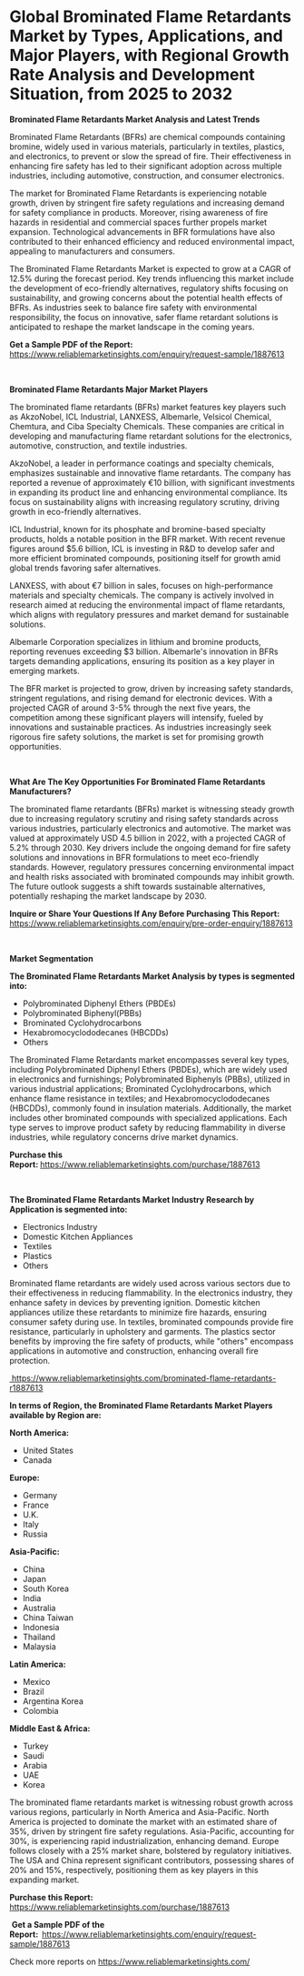 <p><h1>Global Brominated Flame Retardants Market by Types, Applications, and Major Players, with Regional Growth Rate Analysis and Development Situation, from 2025 to 2032</h1></p><p><strong>Brominated Flame Retardants Market Analysis and Latest Trends</strong></p>
<p><p>Brominated Flame Retardants (BFRs) are chemical compounds containing bromine, widely used in various materials, particularly in textiles, plastics, and electronics, to prevent or slow the spread of fire. Their effectiveness in enhancing fire safety has led to their significant adoption across multiple industries, including automotive, construction, and consumer electronics.</p><p>The market for Brominated Flame Retardants is experiencing notable growth, driven by stringent fire safety regulations and increasing demand for safety compliance in products. Moreover, rising awareness of fire hazards in residential and commercial spaces further propels market expansion. Technological advancements in BFR formulations have also contributed to their enhanced efficiency and reduced environmental impact, appealing to manufacturers and consumers.</p><p>The Brominated Flame Retardants Market is expected to grow at a CAGR of 12.5% during the forecast period. Key trends influencing this market include the development of eco-friendly alternatives, regulatory shifts focusing on sustainability, and growing concerns about the potential health effects of BFRs. As industries seek to balance fire safety with environmental responsibility, the focus on innovative, safer flame retardant solutions is anticipated to reshape the market landscape in the coming years.</p></p>
<p><strong>Get a Sample PDF of the Report:&nbsp;</strong> <a href="https://www.reliablemarketinsights.com/enquiry/request-sample/1887613?utm_campaign=1789&utm_medium=2&utm_source=Github&utm_content=ia&utm_term=30012025&utm_id=brominated-flame-retardants">https://www.reliablemarketinsights.com/enquiry/request-sample/1887613</a></p>
<p>&nbsp;</p>
<p><strong>Brominated Flame Retardants Major Market Players</strong></p>
<p><p>The brominated flame retardants (BFRs) market features key players such as AkzoNobel, ICL Industrial, LANXESS, Albemarle, Velsicol Chemical, Chemtura, and Ciba Specialty Chemicals. These companies are critical in developing and manufacturing flame retardant solutions for the electronics, automotive, construction, and textile industries.</p><p>AkzoNobel, a leader in performance coatings and specialty chemicals, emphasizes sustainable and innovative flame retardants. The company has reported a revenue of approximately €10 billion, with significant investments in expanding its product line and enhancing environmental compliance. Its focus on sustainability aligns with increasing regulatory scrutiny, driving growth in eco-friendly alternatives.</p><p>ICL Industrial, known for its phosphate and bromine-based specialty products, holds a notable position in the BFR market. With recent revenue figures around $5.6 billion, ICL is investing in R&D to develop safer and more efficient brominated compounds, positioning itself for growth amid global trends favoring safer alternatives.</p><p>LANXESS, with about €7 billion in sales, focuses on high-performance materials and specialty chemicals. The company is actively involved in research aimed at reducing the environmental impact of flame retardants, which aligns with regulatory pressures and market demand for sustainable solutions.</p><p>Albemarle Corporation specializes in lithium and bromine products, reporting revenues exceeding $3 billion. Albemarle's innovation in BFRs targets demanding applications, ensuring its position as a key player in emerging markets.</p><p>The BFR market is projected to grow, driven by increasing safety standards, stringent regulations, and rising demand for electronic devices. With a projected CAGR of around 3-5% through the next five years, the competition among these significant players will intensify, fueled by innovations and sustainable practices. As industries increasingly seek rigorous fire safety solutions, the market is set for promising growth opportunities.</p></p>
<p>&nbsp;</p>
<p><strong>What Are The Key Opportunities For Brominated Flame Retardants Manufacturers?</strong></p>
<p><p>The brominated flame retardants (BFRs) market is witnessing steady growth due to increasing regulatory scrutiny and rising safety standards across various industries, particularly electronics and automotive. The market was valued at approximately USD 4.5 billion in 2022, with a projected CAGR of 5.2% through 2030. Key drivers include the ongoing demand for fire safety solutions and innovations in BFR formulations to meet eco-friendly standards. However, regulatory pressures concerning environmental impact and health risks associated with brominated compounds may inhibit growth. The future outlook suggests a shift towards sustainable alternatives, potentially reshaping the market landscape by 2030.</p></p>
<p><strong>Inquire or Share Your Questions If Any Before Purchasing This Report:</strong> <a href="https://www.reliablemarketinsights.com/enquiry/pre-order-enquiry/1887613?utm_campaign=1789&utm_medium=2&utm_source=Github&utm_content=ia&utm_term=30012025&utm_id=brominated-flame-retardants">https://www.reliablemarketinsights.com/enquiry/pre-order-enquiry/1887613</a></p>
<p>&nbsp;</p>
<p><strong>Market Segmentation</strong></p>
<p><strong>The Brominated Flame Retardants Market Analysis by types is segmented into:</strong></p>
<p><ul><li>Polybrominated Diphenyl Ethers (PBDEs)</li><li>Polybrominated Biphenyl(PBBs)</li><li>Brominated Cyclohydrocarbons</li><li>Hexabromocyclododecanes (HBCDDs)</li><li>Others</li></ul></p>
<p><p>The Brominated Flame Retardants market encompasses several key types, including Polybrominated Diphenyl Ethers (PBDEs), which are widely used in electronics and furnishings; Polybrominated Biphenyls (PBBs), utilized in various industrial applications; Brominated Cyclohydrocarbons, which enhance flame resistance in textiles; and Hexabromocyclododecanes (HBCDDs), commonly found in insulation materials. Additionally, the market includes other brominated compounds with specialized applications. Each type serves to improve product safety by reducing flammability in diverse industries, while regulatory concerns drive market dynamics.</p></p>
<p><strong>Purchase this Report:&nbsp;</strong><a href="https://www.reliablemarketinsights.com/purchase/1887613?utm_campaign=1789&utm_medium=2&utm_source=Github&utm_content=ia&utm_term=30012025&utm_id=brominated-flame-retardants">https://www.reliablemarketinsights.com/purchase/1887613</a></p>
<p>&nbsp;</p>
<p><strong>The Brominated Flame Retardants Market Industry Research by Application is segmented into:</strong></p>
<p><ul><li>Electronics Industry</li><li>Domestic Kitchen Appliances</li><li>Textiles</li><li>Plastics</li><li>Others</li></ul></p>
<p><p>Brominated flame retardants are widely used across various sectors due to their effectiveness in reducing flammability. In the electronics industry, they enhance safety in devices by preventing ignition. Domestic kitchen appliances utilize these retardants to minimize fire hazards, ensuring consumer safety during use. In textiles, brominated compounds provide fire resistance, particularly in upholstery and garments. The plastics sector benefits by improving the fire safety of products, while "others" encompass applications in automotive and construction, enhancing overall fire protection.</p></p>
<p><a href="https://www.reliablemarketinsights.com/brominated-flame-retardants-r1887613?utm_campaign=1789&utm_medium=2&utm_source=Github&utm_content=ia&utm_term=30012025&utm_id=brominated-flame-retardants">&nbsp;https://www.reliablemarketinsights.com/brominated-flame-retardants-r1887613</a></p>
<p><strong>In terms of Region, the Brominated Flame Retardants Market Players available by Region are:</strong></p>
<p>
    <p> <strong> North America: </strong>
        <ul>
            <li>United States</li>
            <li>Canada</li>
        </ul>
        </p> 
    <p> <strong> Europe: </strong>
        <ul>
            <li>Germany</li>
            <li>France</li>
            <li>U.K.</li>
            <li>Italy</li>
            <li>Russia</li>
        </ul>
        </p> 
    <p> <strong> Asia-Pacific: </strong>
        <ul>
            <li>China</li>
            <li>Japan</li>
            <li>South Korea</li>
            <li>India</li>
            <li>Australia</li>
            <li>China Taiwan</li>
            <li>Indonesia</li>
            <li>Thailand</li>
            <li>Malaysia</li>
        </ul>
        </p> 
    <p> <strong> Latin America: </strong>
        <ul>
            <li>Mexico</li>
            <li>Brazil</li>
            <li>Argentina Korea</li>
            <li>Colombia</li>
        </ul>
        </p> 
    <p> <strong> Middle East & Africa: </strong>
        <ul>
            <li>Turkey</li>
            <li>Saudi</li>
            <li>Arabia</li>
            <li>UAE</li>
            <li>Korea</li>
        </ul>
    </p>
    </p>
<p><p>The brominated flame retardants market is witnessing robust growth across various regions, particularly in North America and Asia-Pacific. North America is projected to dominate the market with an estimated share of 35%, driven by stringent fire safety regulations. Asia-Pacific, accounting for 30%, is experiencing rapid industrialization, enhancing demand. Europe follows closely with a 25% market share, bolstered by regulatory initiatives. The USA and China represent significant contributors, possessing shares of 20% and 15%, respectively, positioning them as key players in this expanding market.</p></p>
<p><strong>Purchase this Report: </strong><a href="https://www.reliablemarketinsights.com/purchase/1887613?utm_campaign=1789&utm_medium=2&utm_source=Github&utm_content=ia&utm_term=30012025&utm_id=brominated-flame-retardants">https://www.reliablemarketinsights.com/purchase/1887613</a></p>
<p>&nbsp;<strong>Get a Sample PDF of the Report:&nbsp;&nbsp;</strong><a href="https://www.reliablemarketinsights.com/enquiry/request-sample/1887613?utm_campaign=1789&utm_medium=2&utm_source=Github&utm_content=ia&utm_term=30012025&utm_id=brominated-flame-retardants">https://www.reliablemarketinsights.com/enquiry/request-sample/1887613</a></p>
<p><strong></strong></p>
<p>Check more reports on <a href="https://www.reliablemarketinsights.com/?utm_campaign=1789&utm_medium=2&utm_source=Github&utm_content=ia&utm_term=30012025&utm_id=brominated-flame-retardants">https://www.reliablemarketinsights.com/</a></p>